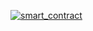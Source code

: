 [![smart_contract](https://github.com/Molocher/actions_test/actions/workflows/smart_contract.yml/badge.svg)](https://github.com/Molocher/actions_test/actions/workflows/smart_contract.yml)
